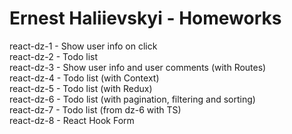 # Ernest Haliievskyi - Homeworks

react-dz-1 - Show user info on click <br>
react-dz-2 - Todo list <br>
react-dz-3 - Show user info and user comments (with Routes) <br>
react-dz-4 - Todo list (with Context) <br>
react-dz-5 - Todo list (with Redux) <br>
react-dz-6 - Todo list (with pagination, filtering and sorting) <br>
react-dz-7 - Todo list (from dz-6 with TS) <br>
react-dz-8 - React Hook Form <br>

